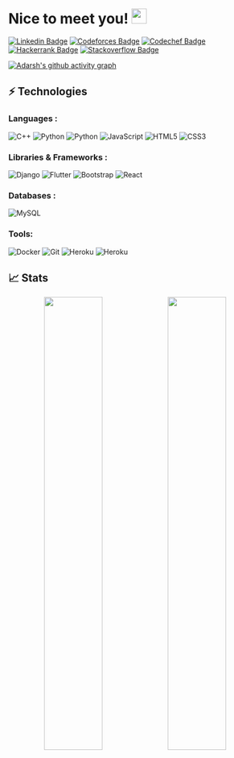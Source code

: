 # Nice to meet you! <img src="https://raw.githubusercontent.com/aemmadi/aemmadi/master/wave.gif" width="30px">

[![Linkedin Badge](https://img.shields.io/badge/-adarshthakur-blue?style=flat-square&logo=Linkedin&logoColor=white&link=https://www.linkedin.com/in/adrsh23/)](https://www.linkedin.com/in/adrsh23/)
[![Codeforces Badge](https://img.shields.io/badge/-adrsh23-red?style=flat-square&logo=codeforces&logoColor=white&link=https://codeforces.com/profile/adrsh23)](https://codeforces.com/profile/adrsh23)
[![Codechef Badge](https://img.shields.io/badge/-adrsh23-brown?style=flat-square&logo=codechef&logoColor=white&link=https://www.codechef.com/users/adrsh23)](https://www.codechef.com/users/adrsh23)
[![Hackerrank Badge](https://img.shields.io/badge/-adrsh23-purple?style=flat-square&logo=hackerrank&logoColor=white&link=https://www.hackerrank.com/adrsh23)](https://www.hackerrank.com/adrsh23)
[![Stackoverflow Badge](https://img.shields.io/badge/-adrsh23-orange?style=flat-square&logo=stackoverflow&logoColor=white&link=https://stackoverflow.com/users/13587987/adrsh23)](https://stackoverflow.com/users/13587987/adrsh23)

[![Adarsh's github activity graph](https://activity-graph.herokuapp.com/graph?username=adrsh-23&theme=xcode)](https://git.io/adrsh-23)


## ⚡ Technologies

### Languages :
![C++](https://img.shields.io/badge/-C++-00599C?style=flat-square&logo=c)
![Python](https://img.shields.io/badge/-Python-black?style=flat-square&logo=Python)
![Python](https://img.shields.io/badge/-Dart-blue?style=flat-square&logo=Dart)
![JavaScript](https://img.shields.io/badge/-JavaScript-black?style=flat-square&logo=javascript)
![HTML5](https://img.shields.io/badge/-HTML5-E34F26?style=flat-square&logo=html5&logoColor=white)
![CSS3](https://img.shields.io/badge/-CSS3-1572B6?style=flat-square&logo=css3)

### Libraries & Frameworks :

![Django](https://img.shields.io/badge/-Django-563D7C?style=flat-square&logo=django)
![Flutter](https://img.shields.io/badge/-Flutter-563D7C?style=flat-square&logo=flutter)
![Bootstrap](https://img.shields.io/badge/-Bootstrap-563D7C?style=flat-square&logo=bootstrap)
![React](https://img.shields.io/badge/-React-563D7C?style=flat-square&logo=react)


### Databases :
![MySQL](https://img.shields.io/badge/-MySQL-black?style=flat-square&logo=mysql)

### Tools:
![Docker](https://img.shields.io/badge/-Docker-black?style=flat-square&logo=docker)
![Git](https://img.shields.io/badge/-Git-black?style=flat-square&logo=git)
![Heroku](https://img.shields.io/badge/-Heroku-430098?style=flat-square&logo=heroku)
![Heroku](https://img.shields.io/badge/-AWS-430098?style=flat-square&logo=amazon-aws)


## 📈 Stats
<p align="center">
	
  <img width="48%" src="https://github-readme-stats.vercel.app/api?username=adrsh-23&show_icons=true&theme=tokyonight" />
  <img width="48%" src="https://github-readme-streak-stats.herokuapp.com/?user=adrsh-23&theme=tokyonight" />
</p>

